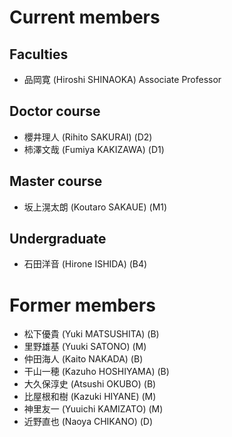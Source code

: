 # Current members


## Faculties

* 品岡寛 (Hiroshi SHINAOKA) Associate Professor

## Doctor course
* 櫻井理人 (Rihito SAKURAI) (D2)
* 柿澤文哉 (Fumiya KAKIZAWA) (D1)

## Master course
* 坂上滉太朗 (Koutaro SAKAUE) (M1)

## Undergraduate
* 石田洋音 (Hirone ISHIDA) (B4)

# Former members

* 松下優貴 (Yuki MATSUSHITA) (B)
* 里野雄基 (Yuuki SATONO) (M)
* 仲田海人 (Kaito NAKADA) (B)
* 干山一穂 (Kazuho HOSHIYAMA) (B)
* 大久保淳史 (Atsushi OKUBO) (B)
* 比屋根和樹 (Kazuki HIYANE) (M)
* 神里友一 (Yuuichi KAMIZATO) (M)
* 近野直也 (Naoya CHIKANO) (D)
